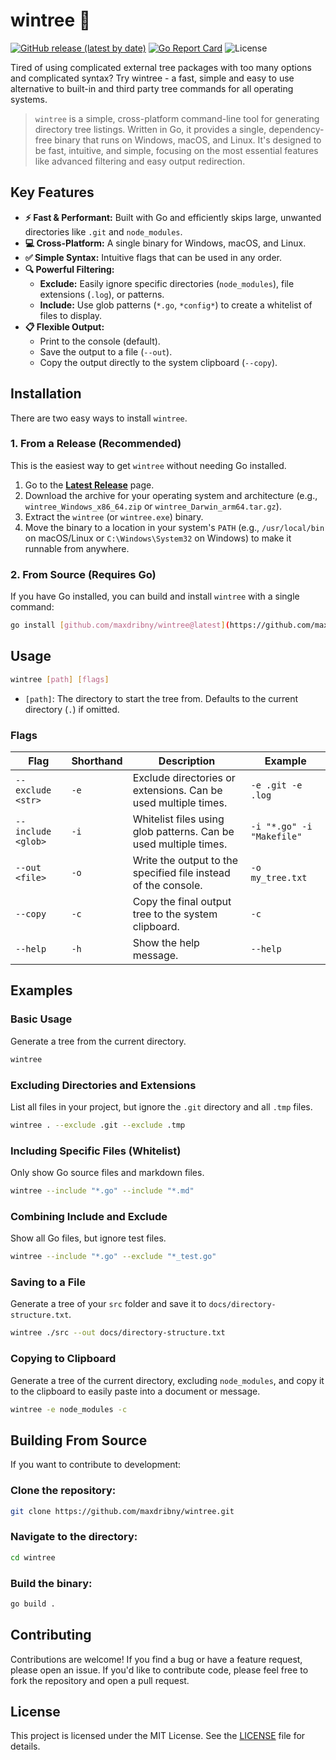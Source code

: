 # wintree 🌲

[![GitHub release (latest by date)](https://img.shields.io/github/v/release/maxdribny/wintree)](https://github.com/maxdribny/wintree/releases/latest)
[![Go Report Card](https://goreportcard.com/badge/github.com/maxdribny/wintree)](https://goreportcard.com/report/github.com/maxdribny/wintree)
![License](https://img.shields.io/badge/license-MIT-blue.svg)

Tired of using complicated external tree packages with too many options and complicated syntax? Try wintree - a fast, simple and easy to use alternative to built-in and third party tree commands for all operating systems.

> `wintree` is a simple, cross-platform command-line tool for generating directory tree listings. Written in Go, it provides a single, dependency-free binary that runs on Windows, macOS, and Linux. It's designed to be fast, intuitive, and simple, focusing on the most essential features like advanced filtering and easy output redirection.

## Key Features

* **⚡ Fast & Performant:** Built with Go and efficiently skips large, unwanted directories like `.git` and `node_modules`.
* **💻 Cross-Platform:** A single binary for Windows, macOS, and Linux.
* **✅ Simple Syntax:** Intuitive flags that can be used in any order.
* **🔍 Powerful Filtering:**
    * **Exclude:** Easily ignore specific directories (`node_modules`), file extensions (`.log`), or patterns.
    * **Include:** Use glob patterns (`*.go`, `*config*`) to create a whitelist of files to display.
* **📋 Flexible Output:**
    * Print to the console (default).
    * Save the output to a file (`--out`).
    * Copy the output directly to the system clipboard (`--copy`).

## Installation

There are two easy ways to install `wintree`.

### 1. From a Release (Recommended)

This is the easiest way to get `wintree` without needing Go installed.

1.  Go to the [**Latest Release**](https://github.com/maxdribny/wintree/releases/latest) page.
2.  Download the archive for your operating system and architecture (e.g., `wintree_Windows_x86_64.zip` or `wintree_Darwin_arm64.tar.gz`).
3.  Extract the `wintree` (or `wintree.exe`) binary.
4.  Move the binary to a location in your system's `PATH` (e.g., `/usr/local/bin` on macOS/Linux or `C:\Windows\System32` on Windows) to make it runnable from anywhere.

### 2. From Source (Requires Go)


If you have Go installed, you can build and install `wintree` with a single command:

```sh
go install [github.com/maxdribny/wintree@latest](https://github.com/maxdribny/wintree@latest)
```

## Usage

```bash
wintree [path] [flags]
```

- `[path]`: The directory to start the tree from. Defaults to the current directory (`.`) if omitted.

### Flags

| Flag              | Shorthand | Description                                                       | Example                                 |
|-------------------|-----------|-------------------------------------------------------------------|-----------------------------------------|
| `--exclude <str>` | `-e`      | Exclude directories or extensions. Can be used multiple times.    | `-e .git -e .log`                        |
| `--include <glob>`| `-i`      | Whitelist files using glob patterns. Can be used multiple times.  | `-i "*.go" -i "Makefile"`               |
| `--out <file>`    | `-o`      | Write the output to the specified file instead of the console.    | `-o my_tree.txt`                        |
| `--copy`          | `-c`      | Copy the final output tree to the system clipboard.               | `-c`                                    |
| `--help`          | `-h`      | Show the help message.                                            | `--help`                                |

## Examples

### Basic Usage

Generate a tree from the current directory.

```bash
wintree
```

### Excluding Directories and Extensions

List all files in your project, but ignore the `.git` directory and all `.tmp` files.

```bash
wintree . --exclude .git --exclude .tmp
```

### Including Specific Files (Whitelist)

Only show Go source files and markdown files.

```bash
wintree --include "*.go" --include "*.md"
```

### Combining Include and Exclude

Show all Go files, but ignore test files.

```bash
wintree --include "*.go" --exclude "*_test.go"
```

### Saving to a File

Generate a tree of your `src` folder and save it to `docs/directory-structure.txt`.

```bash
wintree ./src --out docs/directory-structure.txt
```

### Copying to Clipboard

Generate a tree of the current directory, excluding `node_modules`, and copy it to the clipboard to easily paste into a document or message.

```bash
wintree -e node_modules -c
```

## Building From Source

If you want to contribute to development:

### Clone the repository:

```bash
git clone https://github.com/maxdribny/wintree.git
```

### Navigate to the directory:

```bash
cd wintree
```

### Build the binary:

```bash
go build .
```

## Contributing

Contributions are welcome! If you find a bug or have a feature request, please open an issue. If you'd like to contribute code, please feel free to fork the repository and open a pull request.

## License

This project is licensed under the MIT License. See the [LICENSE](LICENSE) file for details.

